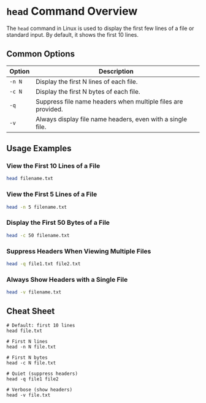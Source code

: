# `head` Command Overview

The `head` command in Linux is used to display the first few lines of a file or standard input. By default, it shows the first 10 lines.

## Common Options

| Option        | Description                                       |
|---------------|---------------------------------------------------|
| `-n N`        | Display the first N lines of each file.           |
| `-c N`        | Display the first N bytes of each file.           |
| `-q`          | Suppress file name headers when multiple files are provided. |
| `-v`          | Always display file name headers, even with a single file.   |

## Usage Examples

### View the First 10 Lines of a File
```bash
head filename.txt
```

### View the First 5 Lines of a File
```bash
head -n 5 filename.txt
```

### Display the First 50 Bytes of a File
```bash
head -c 50 filename.txt
```

### Suppress Headers When Viewing Multiple Files
```bash
head -q file1.txt file2.txt
```

### Always Show Headers with a Single File
```bash
head -v filename.txt
```

## Cheat Sheet

```plaintext
# Default: first 10 lines
head file.txt

# First N lines
head -n N file.txt

# First N bytes
head -c N file.txt

# Quiet (suppress headers)
head -q file1 file2

# Verbose (show headers)
head -v file.txt
```
